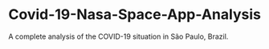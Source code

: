 # Covid-19-Nasa-Space-App-Analysis
A complete analysis of the COVID-19 situation in São Paulo, Brazil.
